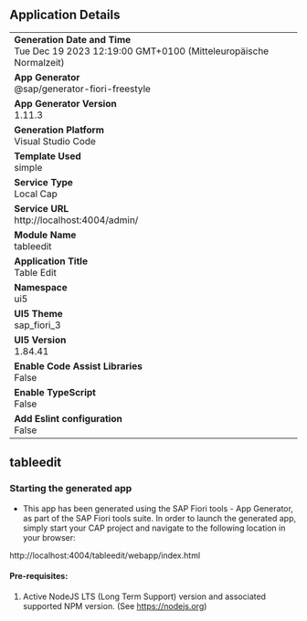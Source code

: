 ## Application Details
|               |
| ------------- |
|**Generation Date and Time**<br>Tue Dec 19 2023 12:19:00 GMT+0100 (Mitteleuropäische Normalzeit)|
|**App Generator**<br>@sap/generator-fiori-freestyle|
|**App Generator Version**<br>1.11.3|
|**Generation Platform**<br>Visual Studio Code|
|**Template Used**<br>simple|
|**Service Type**<br>Local Cap|
|**Service URL**<br>http://localhost:4004/admin/
|**Module Name**<br>tableedit|
|**Application Title**<br>Table Edit|
|**Namespace**<br>ui5|
|**UI5 Theme**<br>sap_fiori_3|
|**UI5 Version**<br>1.84.41|
|**Enable Code Assist Libraries**<br>False|
|**Enable TypeScript**<br>False|
|**Add Eslint configuration**<br>False|

## tableedit



### Starting the generated app

-   This app has been generated using the SAP Fiori tools - App Generator, as part of the SAP Fiori tools suite.  In order to launch the generated app, simply start your CAP project and navigate to the following location in your browser:

http://localhost:4004/tableedit/webapp/index.html

#### Pre-requisites:

1. Active NodeJS LTS (Long Term Support) version and associated supported NPM version.  (See https://nodejs.org)


